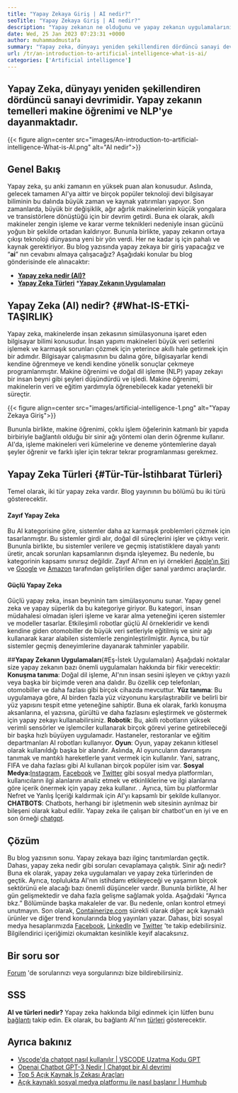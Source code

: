 ```yaml
---
title: "Yapay Zekaya Giriş | AI nedir?" 
seoTitle: "Yapay Zekaya Giriş | AI nedir?" 
description: "Yapay zekanın ne olduğunu ve yapay zekanın uygulamalarını öğrenmek için bu kılavuzu izleyin. Yapay zeka, yaşamın tüm sektörlerinde bir devrim getirdi." 
date: Wed, 25 Jan 2023 07:23:31 +0000
author: muhammadmustafa
summary: "Yapay zeka, dünyayı yeniden şekillendiren dördüncü sanayi devrimidir. Yapay zekanın temelleri makine öğrenimi ve NLP'ye dayanmaktadır." 
url: /tr/an-introduction-to-artificial-intelligence-what-is-ai/
categories: ['Artificial intelligence']
---
```


## Yapay Zeka, dünyayı yeniden şekillendiren dördüncü sanayi devrimidir. Yapay zekanın temelleri makine öğrenimi ve NLP'ye dayanmaktadır.

{{< figure align=center src="images/An-introduction-to-artificial-intelligence-What-is-AI.png" alt="AI nedir">}}


## Genel Bakış
Yapay zeka, şu anki zamanın en yüksek puan alan konusudur. Aslında, gelecek tamamen AI'ya aittir ve birçok popüler teknoloji devi bilgisayar biliminin bu dalında büyük zaman ve kaynak yatırımları yapıyor. Son zamanlarda, büyük bir değişiklik, ağır ağırlık makinelerinin küçük yongalara ve transistörlere dönüştüğü için bir devrim getirdi. Buna ek olarak, akıllı makineler zengin işleme ve karar verme teknikleri nedeniyle insan gücünü yoğun bir şekilde ortadan kaldırıyor. Bununla birlikte, yapay zekanın ortaya çıkışı teknoloji dünyasına yeni bir yön verdi. Her ne kadar iş için pahalı ve kaynak gerektiriyor. Bu blog yazısında yapay zekaya bir giriş yapacağız ve “**ai**” nın cevabını almaya çalışacağız?
Aşağıdaki konular bu blog gönderisinde ele alınacaktır:
* [**Yapay zeka nedir (AI)?**][1]
* [**Yapay Zeka Türleri**][2]
***[Yapay Zekanın Uygulamaları][3]**

## Yapay Zeka (AI) nedir? {#What-IS-ETKİ-TAŞIRLIK}
Yapay zeka, makinelerde insan zekasının simülasyonuna işaret eden bilgisayar bilimi konusudur. İnsan yapımı makineleri büyük veri setlerini işlemek ve karmaşık sorunları çözmek için yeterince akıllı hale getirmek için bir adımdır. Bilgisayar çalışmasının bu dalına göre, bilgisayarlar kendi kendine öğrenmeye ve kendi kendine yönelik sonuçlar çekmeye programlanmıştır. Makine öğrenimi ve doğal dil işleme (NLP) yapay zekayı bir insan beyni gibi şeyleri düşündürdü ve işledi. Makine öğrenimi, makinelerin veri ve eğitim yardımıyla öğrenebilecek kadar yetenekli bir süreçtir.

{{< figure align=center src="images/artificial-intelligence-1.png" alt="Yapay Zekaya Giriş">}}

Bununla birlikte, makine öğrenimi, çoklu işlem öğelerinin katmanlı bir yapıda birbiriyle bağlantılı olduğu bir sinir ağı yöntemi olan derin öğrenme kullanır. AI'da, işleme makineleri veri kümelerine ve deneme yöntemlerine dayalı şeyler öğrenir ve farklı işler için tekrar tekrar programlanması gerekmez.

## Yapay Zeka Türleri {#Tür-Tür-İstihbarat Türleri}
Temel olarak, iki tür yapay zeka vardır. Blog yayınının bu bölümü bu iki türü gösterecektir.

#### Zayıf Yapay Zeka
Bu AI kategorisine göre, sistemler daha az karmaşık problemleri çözmek için tasarlanmıştır. Bu sistemler girdi alır, doğal dil süreçlerini işler ve çıktıyı verir. Bununla birlikte, bu sistemler verilere ve geçmiş istatistiklere dayalı yanıtı üretir, ancak sorunları kapsamlarının dışında işleyemez. Bu nedenle, bu kategorinin kapsamı sınırsız değildir. Zayıf AI'nın en iyi örnekleri [Apple’ın Siri][4] ve [Google][5] ve [Amazon][6] tarafından geliştirilen diğer sanal yardımcı araçlardır.

#### Güçlü Yapay Zeka
Güçlü yapay zeka, insan beyninin tam simülasyonunu sunar. Yapay genel zeka ve yapay süperlık da bu kategoriye giriyor. Bu kategori, insan müdahalesi olmadan işleri işleme ve karar alma yeteneğini içeren sistemler ve modeller tasarlar. Etkileşimli robotlar güçlü AI örnekleridir ve kendi kendine giden otomobiller de büyük veri setleriyle eğitilmiş ve sinir ağı kullanarak karar alabilen sistemlerle zenginleştirilmiştir. Ayrıca, bu tür sistemler geçmiş deneyimlerine dayanarak tahminler yapabilir.

##**Yapay Zekanın Uygulamaları**{#Eş-İstek Uygulamaları}
Aşağıdaki noktalar size yapay zekanın bazı önemli uygulamaları hakkında bir fikir verecektir:
**Konuşma tanıma**: Doğal dil işleme, AI'nın insan sesini işleyen ve çıktıyı yazılı veya başka bir biçimde veren ana dalıdır. Bu özellik cep telefonları, otomobiller ve daha fazlası gibi birçok cihazda mevcuttur.
**Yüz tanıma**: Bu uygulamaya göre, AI birden fazla yüz vizyonunu karşılaştırabilir ve belirli bir yüz yapısını tespit etme yeteneğine sahiptir. Buna ek olarak, farklı konuşma aksanlarına, el yazısına, gürültü ve daha fazlasını eşleştirmek ve göstermek için yapay zekayı kullanabilirsiniz.
**Robotik**: Bu, akıllı robotların yüksek verimli sensörler ve işlemciler kullanarak birçok görevi yerine getirebileceği bir başka hızlı büyüyen uygulamadır. Hastaneler, restoranlar ve eğitim departmanları AI robotları kullanıyor.
**Oyun**: Oyun, yapay zekanın kitlesel olarak kullanıldığı başka bir alandır. Aslında, AI oyuncuların davranışını tanımak ve mantıklı hareketlerle yanıt vermek için kullanılır. Yani, satranç, FIFA ve daha fazlası gibi AI kullanan birçok popüler isim var.
**Sosyal Medya:**[Instagram][7], [Facebook][8] ve [Twitter][9] gibi sosyal medya platformları, kullanıcıların ilgi alanlarını analiz etmek ve etkinliklerine ve ilgi alanlarına göre içerik önermek için yapay zeka kullanır. . Ayrıca, tüm bu platformlar Nefret ve Yanlış İçeriği kaldırmak için AI'yı kapsamlı bir şekilde kullanıyor.
**CHATBOTS**: Chatbots, herhangi bir işletmenin web sitesinin ayrılmaz bir bileşeni olarak kabul edilir. Yapay zeka ile çalışan bir chatbot'un en iyi ve en son örneği [chatgpt][10].

## Çözüm
Bu blog yazısının sonu. Yapay zekaya bazı ilginç tanıtımlardan geçtik. Dahası, yapay zeka nedir gibi soruları cevaplamaya çalıştık. Sinir ağı nedir? Buna ek olarak, yapay zeka uygulamaları ve yapay zeka türlerinden de geçtik. Ayrıca, toplulukta AI'nın istihdamı etkileyeceği ve yaşamın birçok sektörünü ele alacağı bazı önemli düşünceler vardır. Bununla birlikte, AI her gün gelişmektedir ve daha fazla gelişme sağlamak yolda. Aşağıdaki “Ayrıca bkz.” Bölümünde başka makaleler de var. Bu nedenle, onları kontrol etmeyi unutmayın.
Son olarak, [Containerize.com][11] sürekli olarak diğer açık kaynaklı ürünler ve diğer trend konularında blog yayınları yazar. Dahası, bizi sosyal medya hesaplarımızda [Facebook][12], [LinkedIn][13] ve [Twitter][14] 'te takip edebilirsiniz. Bilgilendirici içeriğimizi okumaktan kesinlikle keyif alacaksınız.

## Bir soru sor
[Forum][15] 'de sorularınızı veya sorgularınızı bize bildirebilirsiniz.

## SSS
**AI ve türleri nedir?**
Yapay zeka hakkında bilgi edinmek için lütfen bunu [bağlantı][1] takip edin. Ek olarak, bu bağlantı AI'nın [türleri][2] gösterecektir.

## Ayrıca bakınız
  * [Vscode'da chatgpt nasıl kullanılır | VSCODE Uzatma Kodu GPT][16]
  * [Openai Chatbot GPT-3 Nedir | Chatgpt bir AI devrimi][10]
  * [Top 5 Açık Kaynak İş Zekası Araçları][17]
  * [Açık kaynaklı sosyal medya platformu ile nasıl başlanır | Humhub][18]

  
[1]: #What-is-Artificial-Intelligence
[2]: #Types-of-Artificial-Intelligence
[3]: #Applications-of-Artificial-Intelligence
[4]: https://www.apple.com/siri/
[5]: https://assistant.google.com/
[6]: https://www.google.com/search?q=amazon+alexa&rlz=1C5CHFA_enPK998PK998&oq=amazon&aqs=chrome.0.0i67j46i67i199i433i465j0i67l2j0i67i433j69i60l3.2098j0j7&sourceid=chrome&ie=UTF-8
[7]: https://instagram.com/
[8]: https://www.facebook.com/
[9]: https://twitter.com/home
[10]: https://blog.containerize.com/artificial-intelligence/what-is-openai-chatbot-gpt-3-chatgpt-an-ai-revolution/
[11]: https://www.containerize.com/
[12]: https://web.facebook.com/containerize
[13]: https://www.linkedin.com/company/containerize/
[14]: https://twitter.com/containerize_co
[15]: https://forum.containerize.com/
[16]: https://blog.containerize.com/artificial-intelligence/how-to-use-chatgpt-in-vscode-the-vscode-extension-codegpt/
[17]: https://blog.containerize.com/business-intelligence-software/top-5-open-source-business-intelligence-solutions-of-2021/
[18]: https://blog.containerize.com/social-network-platforms/how-to-start-with-open-source-social-media-platform-humhub/
